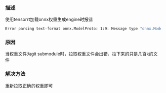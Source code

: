 <!--
 * @Author: Lexcaliburr lishiqi0111@gmail.com
 * @Date: 2022-05-24 20:16:30
 * @LastEditors: Lexcaliburr lishiqi0111@gmail.com
 * @LastEditTime: 2022-05-24 20:20:28
 * @FilePath: /notebook/bug记录/onnx.ModelProto_has_no_field_named_version.md
 * @Description: 
-->

### 描述
使用tensorrt加载onnx权重生成engine时报错
```sh
Error parsing text-format onnx.ModelProto: 1:9: Message type "onnx.ModelProto" has no field named "version"
```

### 原因
当权重文件为git submodule时，拉取权重文件会出错，拉下来的只是几百k的文件

### 解决方法
重新拉取正确的权重即可